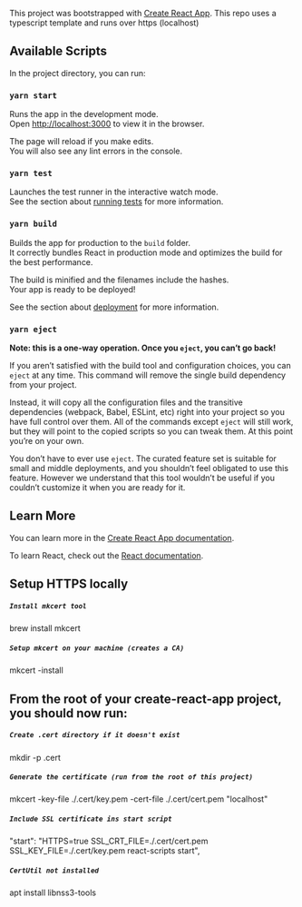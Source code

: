 This project was bootstrapped with [Create React App](https://github.com/facebook/create-react-app).
This repo uses a typescript template and runs over https (localhost)

## Available Scripts

In the project directory, you can run:

### `yarn start`

Runs the app in the development mode.<br />
Open [http://localhost:3000](http://localhost:3000) to view it in the browser.

The page will reload if you make edits.<br />
You will also see any lint errors in the console.

### `yarn test`

Launches the test runner in the interactive watch mode.<br />
See the section about [running tests](https://facebook.github.io/create-react-app/docs/running-tests) for more information.

### `yarn build`

Builds the app for production to the `build` folder.<br />
It correctly bundles React in production mode and optimizes the build for the best performance.

The build is minified and the filenames include the hashes.<br />
Your app is ready to be deployed!

See the section about [deployment](https://facebook.github.io/create-react-app/docs/deployment) for more information.

### `yarn eject`

**Note: this is a one-way operation. Once you `eject`, you can’t go back!**

If you aren’t satisfied with the build tool and configuration choices, you can `eject` at any time. This command will remove the single build dependency from your project.

Instead, it will copy all the configuration files and the transitive dependencies (webpack, Babel, ESLint, etc) right into your project so you have full control over them. All of the commands except `eject` will still work, but they will point to the copied scripts so you can tweak them. At this point you’re on your own.

You don’t have to ever use `eject`. The curated feature set is suitable for small and middle deployments, and you shouldn’t feel obligated to use this feature. However we understand that this tool wouldn’t be useful if you couldn’t customize it when you are ready for it.

## Learn More

You can learn more in the [Create React App documentation](https://facebook.github.io/create-react-app/docs/getting-started).

To learn React, check out the [React documentation](https://reactjs.org/).

## Setup HTTPS locally

##### `Install mkcert tool`
brew install mkcert

##### `Setup mkcert on your machine (creates a CA)`
mkcert -install

## From the root of your create-react-app project, you should now run:
##### `Create .cert directory if it doesn't exist`
mkdir -p .cert

##### `Generate the certificate (run from the root of this project)`
mkcert -key-file ./.cert/key.pem -cert-file ./.cert/cert.pem "localhost"

##### `Include SSL certificate ins start script`
"start": "HTTPS=true SSL_CRT_FILE=./.cert/cert.pem SSL_KEY_FILE=./.cert/key.pem react-scripts start",

##### `CertUtil not installed`
apt install libnss3-tools

